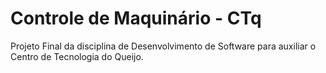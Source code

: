 # Controle de Maquinário - CTq
Projeto Final da disciplina de Desenvolvimento de Software para auxiliar o Centro de Tecnologia do Queijo.

